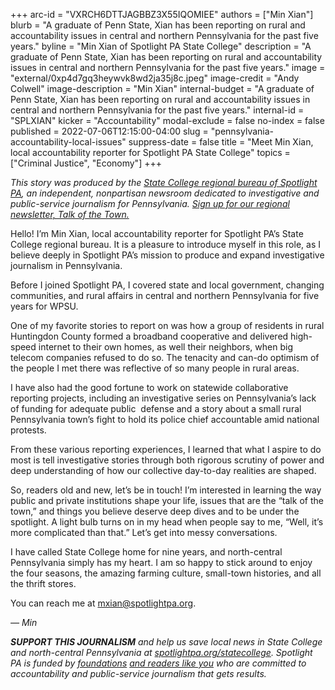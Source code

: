 +++
arc-id = "VXRCH6DTTJAGBBZ3X55IQOMIEE"
authors = ["Min Xian"]
blurb = "A graduate of Penn State, Xian has been reporting on rural and accountability issues in central and northern Pennsylvania for the past five years."
byline = "Min Xian of Spotlight PA State College"
description = "A graduate of Penn State, Xian has been reporting on rural and accountability issues in central and northern Pennsylvania for the past five years."
image = "external/0xp4d7gq3heywvk8wd2ja35j8c.jpeg"
image-credit = "Andy Colwell"
image-description = "Min Xian"
internal-budget = "A graduate of Penn State, Xian has been reporting on rural and accountability issues in central and northern Pennsylvania for the past five years."
internal-id = "SPLXIAN"
kicker = "Accountability"
modal-exclude = false
no-index = false
published = 2022-07-06T12:15:00-04:00
slug = "pennsylvania-accountability-local-issues"
suppress-date = false
title = "Meet Min Xian, local accountability reporter for Spotlight PA State College"
topics = ["Criminal Justice", "Economy"]
+++

<i>This story was produced by the&nbsp;</i><a href="https://www.spotlightpa.org/statecollege"><i>State College regional bureau of Spotlight PA</i></a><i>, an independent, nonpartisan newsroom dedicated to investigative and public-service journalism for Pennsylvania.&nbsp;</i><a href="https://www.spotlightpa.org/newsletters/talkofthetown"><i>Sign up for our regional newsletter, Talk of the Town.</i></a>

Hello! I’m Min Xian, local accountability reporter for Spotlight PA’s State College regional bureau. It is a pleasure to introduce myself in this role, as I believe deeply in Spotlight PA’s mission to produce and expand investigative journalism in Pennsylvania.

Before I joined Spotlight PA, I covered state and local government, changing communities, and rural affairs in central and northern Pennsylvania for five years for WPSU.

One of my favorite stories to report on was how a group of residents in rural Huntingdon County formed a broadband cooperative and delivered high-speed internet to their own homes, as well their neighbors, when big telecom companies refused to do so. The tenacity and can-do optimism of the people I met there was reflective of so many people in rural areas.

I have also had the good fortune to work on statewide collaborative reporting projects, including an investigative series on Pennsylvania’s lack of funding for adequate public&nbsp; defense and a story about a small rural Pennsylvania town’s fight to hold its police chief accountable amid national protests.

From these various reporting experiences, I learned that what I aspire to do most is tell investigative stories through both rigorous scrutiny of power and deep understanding of how our collective day-to-day realities are shaped.

So, readers old and new, let’s be in touch! I’m interested in learning the way public and private institutions shape your life, issues that are the “talk of the town,” and things you believe deserve deep dives and to be under the spotlight. A light bulb turns on in my head when people say to me, “Well, it’s more complicated than that.” Let’s get into messy conversations.

I have called State College home for nine years, and north-central Pennsylvania simply has my heart. I am so happy to stick around to enjoy the four seasons, the amazing farming culture, small-town histories, and all the thrift stores.

You can reach me at <a href="mailto:mxian@spotlightpa.org">mxian@spotlightpa.org</a>.

<i>— Min</i>

<i><b>SUPPORT THIS JOURNALISM</b></i><i>&nbsp;and help us save local news in State College and north-central Pennsylvania at&nbsp;</i><a href="https://checkout.fundjournalism.org/memberform?org_id=spotlightpa&campaign=7015G0000013pUYQAY&utm_source=www.spotlightpa.org&utm_medium=statecollege:section&utm_campaign=statecollege:main"><i>spotlightpa.org/statecollege</i></a><i>. Spotlight PA is funded by&nbsp;</i><a href="https://www.spotlightpa.org/support"><i>foundations</i></a><i> </i><a href="https://www.spotlightpa.org/support"><i>and readers like you</i></a><i>&nbsp;who are committed to accountability and public-service journalism that gets results.</i>
